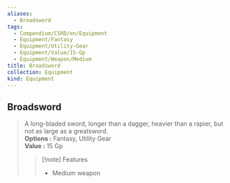 ```yaml
---
aliases:
  - Broadsword
tags:
  - Compendium/CSRD/en/Equipment
  - Equipment/Fantasy
  - Equipment/Utility-Gear
  - Equipment/Value/15-Gp
  - Equipment/Weapon/Medium
title: Broadsword
collection: Equipment
kind: Equipment
---
```

## Broadsword  
  
>A long-bladed sword, longer than a dagger, heavier than a rapier, but not as large as a greatsword.  
> **Options :** Fantasy, Utility Gear  
> **Value :** 15 Gp  
>>[!note] Features  
>> - Medium weapon